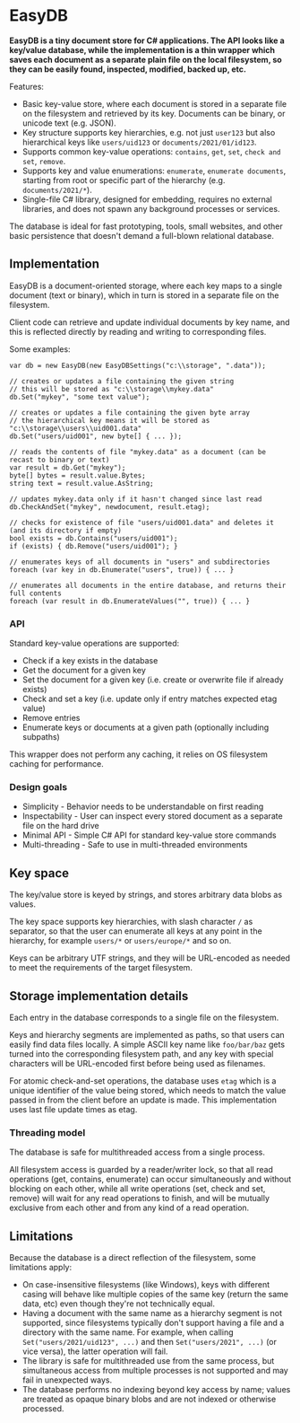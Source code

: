 # EasyDB

**EasyDB is a tiny document store for C# applications. The API looks like a key/value database, 
while the implementation is a thin wrapper which saves each document as a 
separate plain file on the local filesystem, so they can be easily
found, inspected, modified, backed up, etc.**
 

Features:
  - Basic key-value store, where each document is stored in a separate file on the filesystem
    and retrieved by its key. Documents can be binary, or unicode text (e.g. JSON).
  - Key structure supports key hierarchies, e.g. not just `user123` but also hierarchical keys 
    like `users/uid123` or `documents/2021/01/id123`.
  - Supports common key-value operations: `contains`, `get`, `set`, `check and set`, `remove`.
  - Supports key and value enumerations: `enumerate`, `enumerate documents`, starting from root
    or specific part of the hierarchy (e.g. `documents/2021/*`).
  - Single-file C# library, designed for embedding, requires no external libraries, 
    and does not spawn any background processes or services.
  
The database is ideal for fast prototyping, tools, small websites, and other basic persistence 
that doesn't demand a full-blown relational database.


## Implementation

EasyDB is a document-oriented storage, where each key maps to a single document (text or binary),
which in turn is stored in a separate file on the filesystem. 

Client code can retrieve and update individual documents by key name, and
this is reflected directly by reading and writing to corresponding files. 

Some examples: 

```
var db = new EasyDB(new EasyDBSettings("c:\\storage", ".data"));

// creates or updates a file containing the given string
// this will be stored as "c:\\storage\\mykey.data"
db.Set("mykey", "some text value");

// creates or updates a file containing the given byte array
// the hierarchical key means it will be stored as "c:\\storage\\users\\uid001.data"
db.Set("users/uid001", new byte[] { ... });

// reads the contents of file "mykey.data" as a document (can be recast to binary or text)
var result = db.Get("mykey");
byte[] bytes = result.value.Bytes;
string text = result.value.AsString;

// updates mykey.data only if it hasn't changed since last read
db.CheckAndSet("mykey", newdocument, result.etag); 
 
// checks for existence of file "users/uid001.data" and deletes it (and its directory if empty)
bool exists = db.Contains("users/uid001");
if (exists) { db.Remove("users/uid001"); }

// enumerates keys of all documents in "users" and subdirectories
foreach (var key in db.Enumerate("users", true)) { ... }

// enumerates all documents in the entire database, and returns their full contents
foreach (var result in db.EnumerateValues("", true)) { ... }
```


### API

Standard key-value operations are supported:
  - Check if a key exists in the database
  - Get the document for a given key
  - Set the document for a given key (i.e. create or overwrite file if already exists)
  - Check and set a key (i.e. update only if entry matches expected etag value)
  - Remove entries
  - Enumerate keys or documents at a given path (optionally including subpaths)
  
This wrapper does not perform any caching, it relies on OS filesystem caching for performance.


### Design goals

  - Simplicity - Behavior needs to be understandable on first reading
  - Inspectability - User can inspect every stored document as a separate file on the hard drive
  - Minimal API - Simple C# API for standard key-value store commands
  - Multi-threading - Safe to use in multi-threaded environments


## Key space

The key/value store is keyed by strings, and stores arbitrary data blobs as values. 

The key space supports key hierarchies, with slash character `/` as separator, 
so that the user can enumerate all keys at any point in the hierarchy, for example
`users/*` or `users/europe/*` and so on.

Keys can be arbitrary UTF strings, and they will be URL-encoded as needed
to meet the requirements of the target filesystem.


## Storage implementation details

Each entry in the database corresponds to a single file on the filesystem.

Keys and hierarchy segments are implemented as paths, so that users can easily find
data files locally. A simple ASCII key name like `foo/bar/baz` gets turned
into the corresponding filesystem path, and any key with special characters will be
URL-encoded first before being used as filenames.

For atomic check-and-set operations, the database uses `etag` which is a 
unique identifier of the value being stored, which needs to match the value 
passed in from the client before an update is made. 
This implementation uses last file update times as etag.


### Threading model

The database is safe for multithreaded access from a single process. 

All filesystem access is guarded by a reader/writer lock, so that all read operations 
(get, contains, enumerate) can occur simultaneously and without blocking on each other,
while all write operations (set, check and set, remove) will wait for any read operations
to finish, and will be mutually exclusive from each other and from any kind of a read operation. 


## Limitations

Because the database is a direct reflection of the filesystem, some limitations apply:
  - On case-insensitive filesystems (like Windows), keys with different casing 
    will behave like multiple copies of the same key (return the same data, etc)
    even though they're not technically equal.
  - Having a document with the same name as a hierarchy segment is not supported,
    since filesystems typically don't support having a file and a directory with the same name.
    For example, when calling `Set("users/2021/uid123", ...)` and then `Set("users/2021", ...)` 
    (or vice versa), the latter operation will fail.
  - The library is safe for multithreaded use from the same process, but simultaneous
    access from multiple processes is not supported and may fail in unexpected ways.
  - The database performs no indexing beyond key access by name; values are treated
    as opaque binary blobs and are not indexed or otherwise processed.

